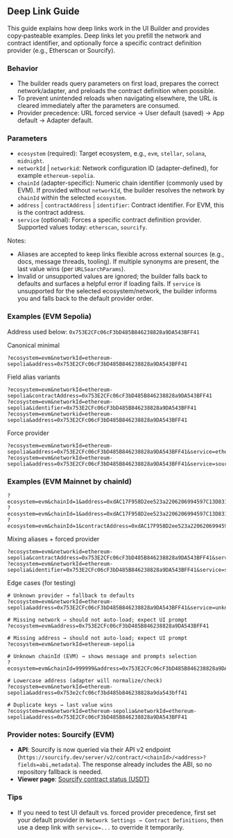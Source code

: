 ## Deep Link Guide

This guide explains how deep links work in the UI Builder and provides copy‑pasteable examples. Deep links let you prefill the network and contract identifier, and optionally force a specific contract definition provider (e.g., Etherscan or Sourcify).

### Behavior

- The builder reads query parameters on first load, prepares the correct network/adapter, and preloads the contract definition when possible.
- To prevent unintended reloads when navigating elsewhere, the URL is cleared immediately after the parameters are consumed.
- Provider precedence: URL forced service → User default (saved) → App default → Adapter default.

### Parameters

- `ecosystem` (required): Target ecosystem, e.g., `evm`, `stellar`, `solana`, `midnight`.
- `networkId` | `networkid`: Network configuration ID (adapter-defined), for example `ethereum-sepolia`.
- `chainId` (adapter-specific): Numeric chain identifier (commonly used by EVM). If provided without `networkId`, the builder resolves the network by `chainId` within the selected `ecosystem`.
- `address` | `contractAddress` | `identifier`: Contract identifier. For EVM, this is the contract address.
- `service` (optional): Forces a specific contract definition provider. Supported values today: `etherscan`, `sourcify`.

Notes:

- Aliases are accepted to keep links flexible across external sources (e.g., docs, message threads, tooling). If multiple synonyms are present, the last value wins (per `URLSearchParams`).
- Invalid or unsupported values are ignored; the builder falls back to defaults and surfaces a helpful error if loading fails. If `service` is unsupported for the selected ecosystem/network, the builder informs you and falls back to the default provider order.

### Examples (EVM Sepolia)

Address used below: `0x753E2CFc06cF3bD485B846238828a9DA543BFF41`

Canonical minimal

```text
?ecosystem=evm&networkId=ethereum-sepolia&address=0x753E2CFc06cF3bD485B846238828a9DA543BFF41
```

Field alias variants

```text
?ecosystem=evm&networkId=ethereum-sepolia&contractAddress=0x753E2CFc06cF3bD485B846238828a9DA543BFF41
?ecosystem=evm&networkId=ethereum-sepolia&identifier=0x753E2CFc06cF3bD485B846238828a9DA543BFF41
?ecosystem=evm&networkid=ethereum-sepolia&address=0x753E2CFc06cF3bD485B846238828a9DA543BFF41
```

Force provider

```text
?ecosystem=evm&networkId=ethereum-sepolia&address=0x753E2CFc06cF3bD485B846238828a9DA543BFF41&service=etherscan
?ecosystem=evm&networkId=ethereum-sepolia&address=0x753E2CFc06cF3bD485B846238828a9DA543BFF41&service=sourcify
```

### Examples (EVM Mainnet by chainId)

```text
?ecosystem=evm&chainId=1&address=0xdAC17F958D2ee523a2206206994597C13D831ec7
?ecosystem=evm&chainId=1&address=0xdAC17F958D2ee523a2206206994597C13D831ec7&service=etherscan
?ecosystem=evm&chainId=1&contractAddress=0xdAC17F958D2ee523a2206206994597C13D831ec7&service=sourcify
```

Mixing aliases + forced provider

```text
?ecosystem=evm&networkid=ethereum-sepolia&contractAddress=0x753E2CFc06cF3bD485B846238828a9DA543BFF41&service=etherscan
?ecosystem=evm&networkId=ethereum-sepolia&identifier=0x753E2CFc06cF3bD485B846238828a9DA543BFF41&service=sourcify
```

Edge cases (for testing)

```text
# Unknown provider → fallback to defaults
?ecosystem=evm&networkId=ethereum-sepolia&address=0x753E2CFc06cF3bD485B846238828a9DA543BFF41&service=unknown

# Missing network → should not auto-load; expect UI prompt
?ecosystem=evm&address=0x753E2CFc06cF3bD485B846238828a9DA543BFF41

# Missing address → should not auto-load; expect UI prompt
?ecosystem=evm&networkId=ethereum-sepolia

# Unknown chainId (EVM) → shows message and prompts selection
?ecosystem=evm&chainId=999999&address=0x753E2CFc06cF3bD485B846238828a9DA543BFF41

# Lowercase address (adapter will normalize/check)
?ecosystem=evm&networkId=ethereum-sepolia&address=0x753e2cfc06cf3bd485b846238828a9da543bff41

# Duplicate keys → last value wins
?ecosystem=evm&networkId=ethereum-sepolia&networkId=ethereum-sepolia&address=0x753E2CFc06cF3bD485B846238828a9DA543BFF41
```

### Provider notes: Sourcify (EVM)

- **API**: Sourcify is now queried via their API v2 endpoint (`https://sourcify.dev/server/v2/contract/<chainId>/<address>?fields=abi,metadata`). The response already includes the ABI, so no repository fallback is needed.
- **Viewer page**: [Sourcify contract status (USDT)](https://sourcify.dev/status/1/0xdac17f958d2ee523a2206206994597c13d831ec7)

### Tips

- If you need to test UI default vs. forced provider precedence, first set your default provider in `Network Settings → Contract Definitions`, then use a deep link with `service=...` to override it temporarily.
